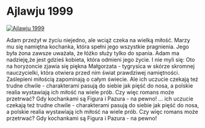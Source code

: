 Ajlawju 1999 
=============
[![Ajlawju 1999 ](http://vidos.pl/images/player.gif)](http://vidos.pl/ajlawju-1999)

 Adam przeżył w życiu niejedno, ale wciąż czeka na wielką miłość. Marzy mu się namiętna kochanka, która spełni jego wszystkie pragnienia. Jego była żona zawsze uważała, że łóżko służy tylko do spania. Adam ma nadzieję,że jest gdzieś kobieta, która odmieni jego życie. I nie myli się: Oto na horyzoncie zjawia się piękna Małgorzata - tygrysica w skórze skromnej nauczycielki, która otwiera przed nim świat prawdziwej namiętności. Zaślepieni miłością zapominają o całym świecie. Ale ich uczucie czekają też trudne chwile - charakterami pasują do siebie jak pięść do nosa, a polskie realia wystawiają ich miłość na wiele prób. Czy więc romans może przetrwać? Gdy kochankami są Figura i Pazura - na pewno!  ... ich uczucie czekają też trudne chwile - charakterami pasują do siebie jak pięść do nosa, a polskie realia wystawiają ich miłość na wiele prób. Czy więc romans może przetrwać? Gdy kochankami są Figura i Pazura - na pewno!
